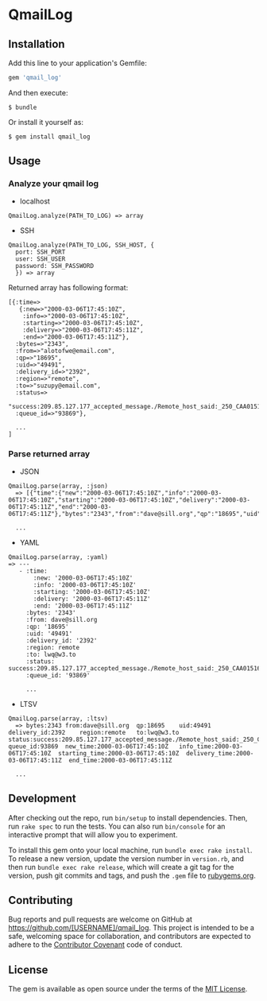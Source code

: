 # QmailLog

## Installation

Add this line to your application's Gemfile:

```ruby
gem 'qmail_log'
```

And then execute:

    $ bundle

Or install it yourself as:

    $ gem install qmail_log

## Usage

### Analyze your qmail log

* localhost

```
QmailLog.analyze(PATH_TO_LOG) => array
```

* SSH

```
QmailLog.analyze(PATH_TO_LOG, SSH_HOST, {
  port: SSH_PORT
  user: SSH_USER
  password: SSH_PASSWORD
  }) => array
```

Returned array has following format:

```
[{:time=>
   {:new=>"2000-03-06T17:45:10Z",
    :info=>"2000-03-06T17:45:10Z",
    :starting=>"2000-03-06T17:45:10Z",
    :delivery=>"2000-03-06T17:45:11Z",
    :end=>"2000-03-06T17:45:11Z"},
  :bytes=>"2343",
  :from=>"alotofwe@email.com",
  :qp=>"18695",
  :uid=>"49491",
  :delivery_id=>"2392",
  :region=>"remote",
  :to=>"suzupy@email.com",
  :status=>
   "success:209.85.127.177_accepted_message./Remote_host_said:_250_CAA01516_Message_accepted_for_delivery/",
  :queue_id=>"93869"},

  ... 
]

```

### Parse returned array

* JSON

```
QmailLog.parse(array, :json)
  => [{"time":{"new":"2000-03-06T17:45:10Z","info":"2000-03-06T17:45:10Z","starting":"2000-03-06T17:45:10Z","delivery":"2000-03-06T17:45:11Z","end":"2000-03-06T17:45:11Z"},"bytes":"2343","from":"dave@sill.org","qp":"18695","uid":"49491","delivery_id":"2392","region":"remote","to":"lwq@w3.to","status":"success:209.85.127.177_accepted_message./Remote_host_said:_250_CAA01516_Message_accepted_for_delivery/","queue_id":"93869"},

  ...
```

* YAML

```
QmailLog.parse(array, :yaml)
=> ---
   - :time:
       :new: '2000-03-06T17:45:10Z'
       :info: '2000-03-06T17:45:10Z'
       :starting: '2000-03-06T17:45:10Z'
       :delivery: '2000-03-06T17:45:11Z'
       :end: '2000-03-06T17:45:11Z'
     :bytes: '2343'
     :from: dave@sill.org
     :qp: '18695'
     :uid: '49491'
     :delivery_id: '2392'
     :region: remote
     :to: lwq@w3.to
     :status: success:209.85.127.177_accepted_message./Remote_host_said:_250_CAA01516_Message_accepted_for_delivery/
     :queue_id: '93869'

     ...
```

* LTSV

```
QmailLog.parse(array, :ltsv)
  => bytes:2343	from:dave@sill.org	qp:18695	uid:49491	delivery_id:2392	region:remote	to:lwq@w3.to	status:success:209.85.127.177_accepted_message./Remote_host_said:_250_CAA01516_Message_accepted_for_delivery/	queue_id:93869	new_time:2000-03-06T17:45:10Z	info_time:2000-03-06T17:45:10Z	starting_time:2000-03-06T17:45:10Z	delivery_time:2000-03-06T17:45:11Z	end_time:2000-03-06T17:45:11Z

  ...
```

## Development

After checking out the repo, run `bin/setup` to install dependencies. Then, run `rake spec` to run the tests. You can also run `bin/console` for an interactive prompt that will allow you to experiment.

To install this gem onto your local machine, run `bundle exec rake install`. To release a new version, update the version number in `version.rb`, and then run `bundle exec rake release`, which will create a git tag for the version, push git commits and tags, and push the `.gem` file to [rubygems.org](https://rubygems.org).

## Contributing

Bug reports and pull requests are welcome on GitHub at https://github.com/[USERNAME]/qmail_log. This project is intended to be a safe, welcoming space for collaboration, and contributors are expected to adhere to the [Contributor Covenant](http://contributor-covenant.org) code of conduct.


## License

The gem is available as open source under the terms of the [MIT License](http://opensource.org/licenses/MIT).

